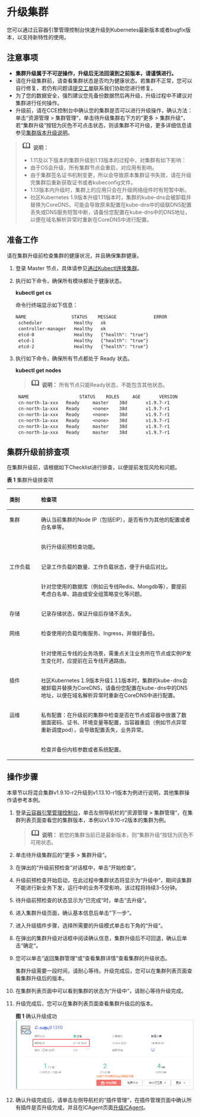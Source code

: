 # 升级集群<a name="cce_01_0120"></a>

您可以通过云容器引擎管理控制台快速升级到Kubernetes最新版本或者bugfix版本，以支持新特性的使用。

## 注意事项<a name="section4557144475115"></a>

-   **集群升级属于不可逆操作，升级后无法回滚到之前版本，请谨慎进行。**
-   请在升级集群前，请查看集群状态是否均为健康状态。若集群不正常，您可以自行修复，若仍有问题请[提交工单](https://console.huaweicloud.com/ticket/#/ticketindex/createIndex)联系我们协助您进行修复。
-   为了您的数据安全，强烈建议您先备份数据然后再升级，升级过程中不建议对集群进行任何操作。
-   升级前，请在CCE控制台中确认您的集群是否可以进行升级操作，确认方法：单击“资源管理 \> 集群管理“，单击待升级集群右下方的“更多 \> 集群升级“，若“集群升级“按钮为灰色不可点击状态，则该集群不可升级，更多详细信息请参见[集群版本升级说明](集群版本升级说明.md)。

>![](public_sys-resources/icon-note.gif) **说明：** 
>-   1.11及以下版本的集群升级到1.13版本的过程中，对集群有如下影响：
>    -   由于OS会升级，所有集群节点会重启，对应用有影响。
>    -   由于集群签名证书机制变更，所以会导致原本集群证书失效，请在升级完集群后重新获取证书或者kubeconfig文件。
>-   1.13版本内升级时，集群上的应用只会在升级网络组件时有短暂中断。
>-   社区Kubernetes 1.9版本升级1.11版本时，集群的kube-dns会被卸载并替换为CoreDNS，可能会导致原来配置在kube-dns中的级联DNS配置丢失或DNS服务短暂中断，请备份您配置在kube-dns中的DNS地址，以便在域名解析异常时重新在CoreDNS中进行配置。

## 准备工作<a name="section9871020102918"></a>

请在集群升级前检查集群的健康状况，并且确保集群健康。

1.  登录 Master 节点，具体请参见[通过Kubectl连接集群](通过kubectl或web-terminal插件连接CCE集群.md)。
2.  执行如下命令，确保所有模块都处于健康状态。

    **kubectl get cs**

    命令行终端显示如下信息：

    ```
    NAME                 STATUS    MESSAGE              ERROR
     scheduler            Healthy   ok
     controller-manager   Healthy   ok
     etcd-0               Healthy   {"health": "true"}
     etcd-1               Healthy   {"health": "true"}
     etcd-2               Healthy   {"health": "true"}
    ```

3.  执行如下命令，确保所有节点都处于 Ready 状态。

    **kubectl get nodes**

    >![](public_sys-resources/icon-note.gif) **说明：** 
    >所有节点只能Ready状态，不能包含其他状态。

    ```
     NAME                   STATUS    ROLES     AGE       VERSION
     cn-north-1a-xxx   Ready     master    38d       v1.9.7-r1
     cn-north-1a-xxx   Ready     <none>    38d       v1.9.7-r1
     cn-north-1a-xxx   Ready     <none>    38d       v1.9.7-r1
     cn-north-1a-xxx   Ready     <none>    38d       v1.9.7-r1
     cn-north-1a-xxx   Ready     master    38d       v1.9.7-r1
     cn-north-1a-xxx   Ready     master    38d       v1.9.7-r1
    ```


## 集群升级前排查项<a name="section14190181819293"></a>

在集群升级前，请根据如下Checklist进行排查，以便提前发现风险和问题。

**表 1**  集群升级排查项

<a name="table1238111218323"></a>
<table><thead align="left"><tr id="row132391129329"><th class="cellrowborder" valign="top" width="16.91%" id="mcps1.2.3.1.1"><p id="p1423913122324"><a name="p1423913122324"></a><a name="p1423913122324"></a>类别</p>
</th>
<th class="cellrowborder" valign="top" width="83.09%" id="mcps1.2.3.1.2"><p id="p18239161220325"><a name="p18239161220325"></a><a name="p18239161220325"></a>检查项</p>
</th>
</tr>
</thead>
<tbody><tr id="row424018124321"><td class="cellrowborder" rowspan="2" valign="top" width="16.91%" headers="mcps1.2.3.1.1 "><p id="p1524071220320"><a name="p1524071220320"></a><a name="p1524071220320"></a>集群</p>
</td>
<td class="cellrowborder" valign="top" width="83.09%" headers="mcps1.2.3.1.2 "><p id="p1324061214324"><a name="p1324061214324"></a><a name="p1324061214324"></a>确认当前集群的Node IP（包括EIP），是否有作为其他的配置或者白名单等。</p>
</td>
</tr>
<tr id="row824016123329"><td class="cellrowborder" valign="top" headers="mcps1.2.3.1.1 "><p id="p20240812143219"><a name="p20240812143219"></a><a name="p20240812143219"></a>执行升级前预检查功能。</p>
</td>
</tr>
<tr id="row924013120321"><td class="cellrowborder" rowspan="2" valign="top" width="16.91%" headers="mcps1.2.3.1.1 "><p id="p1724021216325"><a name="p1724021216325"></a><a name="p1724021216325"></a>工作负载</p>
</td>
<td class="cellrowborder" valign="top" width="83.09%" headers="mcps1.2.3.1.2 "><p id="p1424041263216"><a name="p1424041263216"></a><a name="p1424041263216"></a>记录工作负载的数量、工作负载状态，便于升级后对比。</p>
</td>
</tr>
<tr id="row1296933813911"><td class="cellrowborder" valign="top" headers="mcps1.2.3.1.1 "><p id="p59693385919"><a name="p59693385919"></a><a name="p59693385919"></a>针对您使用的数据库（例如云专线Redis、Mongdb等），要提前考虑白名单、路由或安全组策略变化等问题。</p>
</td>
</tr>
<tr id="row15579521103820"><td class="cellrowborder" valign="top" width="16.91%" headers="mcps1.2.3.1.1 "><p id="p12579172163813"><a name="p12579172163813"></a><a name="p12579172163813"></a>存储</p>
</td>
<td class="cellrowborder" valign="top" width="83.09%" headers="mcps1.2.3.1.2 "><p id="p257992123818"><a name="p257992123818"></a><a name="p257992123818"></a>记录存储状态，保证升级后存储不丢失。</p>
</td>
</tr>
<tr id="row1740471712383"><td class="cellrowborder" rowspan="2" valign="top" width="16.91%" headers="mcps1.2.3.1.1 "><p id="p640513174387"><a name="p640513174387"></a><a name="p640513174387"></a>网络</p>
</td>
<td class="cellrowborder" valign="top" width="83.09%" headers="mcps1.2.3.1.2 "><p id="p340521718381"><a name="p340521718381"></a><a name="p340521718381"></a>检查使用的负载均衡服务、Ingress，并做好备份。</p>
</td>
</tr>
<tr id="row1178610472077"><td class="cellrowborder" valign="top" headers="mcps1.2.3.1.1 "><p id="p1478694720715"><a name="p1478694720715"></a><a name="p1478694720715"></a>针对使用云专线的业务场景，需重点关注业务所在节点或实例IP发生变化时，应提前在云专线开通路由。</p>
</td>
</tr>
<tr id="row146320432505"><td class="cellrowborder" valign="top" width="16.91%" headers="mcps1.2.3.1.1 "><p id="p7631443125015"><a name="p7631443125015"></a><a name="p7631443125015"></a>插件</p>
</td>
<td class="cellrowborder" valign="top" width="83.09%" headers="mcps1.2.3.1.2 "><p id="p106364317505"><a name="p106364317505"></a><a name="p106364317505"></a>社区Kubernetes 1.9版本升级1.11版本时，集群的kube-dns会被卸载并替换为CoreDNS，请备份您配置在kube-dns中的DNS地址，以便在域名解析异常时重新在CoreDNS中进行配置。</p>
</td>
</tr>
<tr id="row96853135389"><td class="cellrowborder" rowspan="2" valign="top" width="16.91%" headers="mcps1.2.3.1.1 "><p id="p46861813153810"><a name="p46861813153810"></a><a name="p46861813153810"></a>运维</p>
</td>
<td class="cellrowborder" valign="top" width="83.09%" headers="mcps1.2.3.1.2 "><p id="p868691311386"><a name="p868691311386"></a><a name="p868691311386"></a>私有配置：在升级前的集群中检查是否在节点或容器中放置了数据面密码、证书、环境变量等配置，当容器重启（例如节点异常重新调度pod），会导致配置丢失，业务异常。</p>
</td>
</tr>
<tr id="row202401212143211"><td class="cellrowborder" valign="top" headers="mcps1.2.3.1.1 "><p id="p142408126323"><a name="p142408126323"></a><a name="p142408126323"></a>检查并备份内核参数或者系统配置。</p>
</td>
</tr>
</tbody>
</table>

## 操作步骤<a name="section9456205813519"></a>

本章节以将混合集群v1.9.10-r2升级到v1.13.10-r1版本为例进行说明，其他集群操作请参考本例。

1.  登录[云容器引擎管理控制台](https://console.huaweicloud.com/cce2.0/)，单击左侧导航栏的“资源管理 \> 集群管理“，在集群列表页面查看您的集群版本，本例以v1.9.10-r2版本的集群为例。

    >![](public_sys-resources/icon-note.gif) **说明：** 
    >若您的集群当前已是最新版本，则“集群升级“按钮为灰色不可用状态。

2.  单击待升级集群后的“更多 \> 集群升级“。
3.  在弹出的“升级前预检查“对话框中，单击“开始检查“。
4.  升级前预检查开始启动，在此过程中集群状态将显示为“升级中“，期间该集群不能进行新业务下发，运行中的业务不受影响，该过程将持续3-5分钟。
5.  待升级前预检查的状态显示为“已完成“时，单击“去升级“。
6.  进入集群升级页面，确认基本信息后单击“下一步“。
7.  进入升级插件步骤，选择所需要的升级模式单击右下角的“升级“。
8.  在弹出的集群升级对话框中阅读确认信息，集群升级后不可回退，确认后单击“确定“。
9.  您可以单击“返回集群管理“或“查看集群详情“查看集群的升级状态。

    集群升级需要一段时间，请耐心等待。升级完成后，您可以在集群列表页面查看集群升级后的版本。

10. 在集群列表页面中可以看到集群的状态为“升级中“，请耐心等待升级完成。
11. 升级完成后，您可以在集群列表页面查看集群升级后的版本。

    **图 1**  确认升级成功<a name="fig155151553016"></a>  
    ![](figures/确认升级成功.png "确认升级成功")

12. 确认升级完成后，请单击左侧导航栏的“插件管理“，在插件管理页面中确认所有插件是否升级完成，并且在ICAgent页面[升级ICAgent](https://support.huaweicloud.com/usermanual-aom/aom_02_0095.html)。

